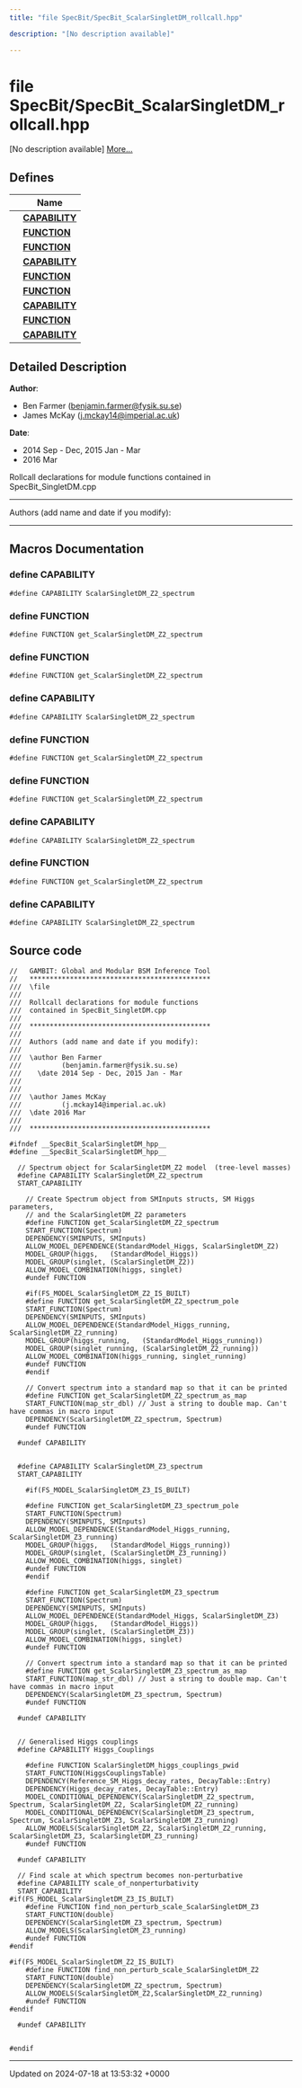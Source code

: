 ```yaml
---
title: "file SpecBit/SpecBit_ScalarSingletDM_rollcall.hpp"

description: "[No description available]"

---
```


# file SpecBit/SpecBit_ScalarSingletDM_rollcall.hpp

[No description available] [More...](#detailed-description)

## Defines

|                | Name           |
| -------------- | -------------- |
|  | **[CAPABILITY](/documentation/code/files/specbit__scalarsingletdm__rollcall_8hpp/#define-capability)**  |
|  | **[FUNCTION](/documentation/code/files/specbit__scalarsingletdm__rollcall_8hpp/#define-function)**  |
|  | **[FUNCTION](/documentation/code/files/specbit__scalarsingletdm__rollcall_8hpp/#define-function)**  |
|  | **[CAPABILITY](/documentation/code/files/specbit__scalarsingletdm__rollcall_8hpp/#define-capability)**  |
|  | **[FUNCTION](/documentation/code/files/specbit__scalarsingletdm__rollcall_8hpp/#define-function)**  |
|  | **[FUNCTION](/documentation/code/files/specbit__scalarsingletdm__rollcall_8hpp/#define-function)**  |
|  | **[CAPABILITY](/documentation/code/files/specbit__scalarsingletdm__rollcall_8hpp/#define-capability)**  |
|  | **[FUNCTION](/documentation/code/files/specbit__scalarsingletdm__rollcall_8hpp/#define-function)**  |
|  | **[CAPABILITY](/documentation/code/files/specbit__scalarsingletdm__rollcall_8hpp/#define-capability)**  |

## Detailed Description


**Author**: 

  * Ben Farmer ([benjamin.farmer@fysik.su.se](mailto:benjamin.farmer@fysik.su.se)) 
  * James McKay ([j.mckay14@imperial.ac.uk](mailto:j.mckay14@imperial.ac.uk)) 


**Date**: 

  * 2014 Sep - Dec, 2015 Jan - Mar
  * 2016 Mar


Rollcall declarations for module functions contained in SpecBit_SingletDM.cpp



------------------

Authors (add name and date if you modify):



------------------




## Macros Documentation

### define CAPABILITY

```
#define CAPABILITY ScalarSingletDM_Z2_spectrum
```


### define FUNCTION

```
#define FUNCTION get_ScalarSingletDM_Z2_spectrum
```


### define FUNCTION

```
#define FUNCTION get_ScalarSingletDM_Z2_spectrum
```


### define CAPABILITY

```
#define CAPABILITY ScalarSingletDM_Z2_spectrum
```


### define FUNCTION

```
#define FUNCTION get_ScalarSingletDM_Z2_spectrum
```


### define FUNCTION

```
#define FUNCTION get_ScalarSingletDM_Z2_spectrum
```


### define CAPABILITY

```
#define CAPABILITY ScalarSingletDM_Z2_spectrum
```


### define FUNCTION

```
#define FUNCTION get_ScalarSingletDM_Z2_spectrum
```


### define CAPABILITY

```
#define CAPABILITY ScalarSingletDM_Z2_spectrum
```


## Source code

```
//   GAMBIT: Global and Modular BSM Inference Tool
//   *********************************************
///  \file
///
///  Rollcall declarations for module functions
///  contained in SpecBit_SingletDM.cpp
///
///  *********************************************
///
///  Authors (add name and date if you modify):
///
///  \author Ben Farmer
///          (benjamin.farmer@fysik.su.se)
///    \date 2014 Sep - Dec, 2015 Jan - Mar
///
///
///  \author James McKay
///          (j.mckay14@imperial.ac.uk)
///  \date 2016 Mar
///
///  *********************************************

#ifndef __SpecBit_ScalarSingletDM_hpp__
#define __SpecBit_ScalarSingletDM_hpp__

  // Spectrum object for ScalarSingletDM_Z2 model  (tree-level masses)
  #define CAPABILITY ScalarSingletDM_Z2_spectrum
  START_CAPABILITY

    // Create Spectrum object from SMInputs structs, SM Higgs parameters,
    // and the ScalarSingletDM_Z2 parameters
    #define FUNCTION get_ScalarSingletDM_Z2_spectrum
    START_FUNCTION(Spectrum)
    DEPENDENCY(SMINPUTS, SMInputs)
    ALLOW_MODEL_DEPENDENCE(StandardModel_Higgs, ScalarSingletDM_Z2)
    MODEL_GROUP(higgs,   (StandardModel_Higgs))
    MODEL_GROUP(singlet, (ScalarSingletDM_Z2))
    ALLOW_MODEL_COMBINATION(higgs, singlet)
    #undef FUNCTION

    #if(FS_MODEL_ScalarSingletDM_Z2_IS_BUILT)
    #define FUNCTION get_ScalarSingletDM_Z2_spectrum_pole
    START_FUNCTION(Spectrum)
    DEPENDENCY(SMINPUTS, SMInputs)
    ALLOW_MODEL_DEPENDENCE(StandardModel_Higgs_running, ScalarSingletDM_Z2_running)
    MODEL_GROUP(higgs_running,   (StandardModel_Higgs_running))
    MODEL_GROUP(singlet_running, (ScalarSingletDM_Z2_running))
    ALLOW_MODEL_COMBINATION(higgs_running, singlet_running)
    #undef FUNCTION
    #endif

    // Convert spectrum into a standard map so that it can be printed
    #define FUNCTION get_ScalarSingletDM_Z2_spectrum_as_map
    START_FUNCTION(map_str_dbl) // Just a string to double map. Can't have commas in macro input
    DEPENDENCY(ScalarSingletDM_Z2_spectrum, Spectrum)
    #undef FUNCTION

  #undef CAPABILITY


  #define CAPABILITY ScalarSingletDM_Z3_spectrum
  START_CAPABILITY

    #if(FS_MODEL_ScalarSingletDM_Z3_IS_BUILT)

    #define FUNCTION get_ScalarSingletDM_Z3_spectrum_pole
    START_FUNCTION(Spectrum)
    DEPENDENCY(SMINPUTS, SMInputs)
    ALLOW_MODEL_DEPENDENCE(StandardModel_Higgs_running, ScalarSingletDM_Z3_running)
    MODEL_GROUP(higgs,   (StandardModel_Higgs_running))
    MODEL_GROUP(singlet, (ScalarSingletDM_Z3_running))
    ALLOW_MODEL_COMBINATION(higgs, singlet)
    #undef FUNCTION
    #endif

    #define FUNCTION get_ScalarSingletDM_Z3_spectrum
    START_FUNCTION(Spectrum)
    DEPENDENCY(SMINPUTS, SMInputs)
    ALLOW_MODEL_DEPENDENCE(StandardModel_Higgs, ScalarSingletDM_Z3)
    MODEL_GROUP(higgs,   (StandardModel_Higgs))
    MODEL_GROUP(singlet, (ScalarSingletDM_Z3))
    ALLOW_MODEL_COMBINATION(higgs, singlet)
    #undef FUNCTION

    // Convert spectrum into a standard map so that it can be printed
    #define FUNCTION get_ScalarSingletDM_Z3_spectrum_as_map
    START_FUNCTION(map_str_dbl) // Just a string to double map. Can't have commas in macro input
    DEPENDENCY(ScalarSingletDM_Z3_spectrum, Spectrum)
    #undef FUNCTION

  #undef CAPABILITY


  // Generalised Higgs couplings
  #define CAPABILITY Higgs_Couplings

    #define FUNCTION ScalarSingletDM_higgs_couplings_pwid
    START_FUNCTION(HiggsCouplingsTable)
    DEPENDENCY(Reference_SM_Higgs_decay_rates, DecayTable::Entry)
    DEPENDENCY(Higgs_decay_rates, DecayTable::Entry)
    MODEL_CONDITIONAL_DEPENDENCY(ScalarSingletDM_Z2_spectrum, Spectrum, ScalarSingletDM_Z2, ScalarSingletDM_Z2_running)
    MODEL_CONDITIONAL_DEPENDENCY(ScalarSingletDM_Z3_spectrum, Spectrum, ScalarSingletDM_Z3, ScalarSingletDM_Z3_running)
    ALLOW_MODELS(ScalarSingletDM_Z2, ScalarSingletDM_Z2_running, ScalarSingletDM_Z3, ScalarSingletDM_Z3_running)
    #undef FUNCTION

  #undef CAPABILITY

  // Find scale at which spectrum becomes non-perturbative
  #define CAPABILITY scale_of_nonperturbativity
  START_CAPABILITY
#if(FS_MODEL_ScalarSingletDM_Z3_IS_BUILT)
    #define FUNCTION find_non_perturb_scale_ScalarSingletDM_Z3
    START_FUNCTION(double)
    DEPENDENCY(ScalarSingletDM_Z3_spectrum, Spectrum)
    ALLOW_MODELS(ScalarSingletDM_Z3_running)
    #undef FUNCTION
#endif

#if(FS_MODEL_ScalarSingletDM_Z2_IS_BUILT)
    #define FUNCTION find_non_perturb_scale_ScalarSingletDM_Z2
    START_FUNCTION(double)
    DEPENDENCY(ScalarSingletDM_Z2_spectrum, Spectrum)
    ALLOW_MODELS(ScalarSingletDM_Z2,ScalarSingletDM_Z2_running)
    #undef FUNCTION
#endif

  #undef CAPABILITY


#endif
```


-------------------------------

Updated on 2024-07-18 at 13:53:32 +0000
